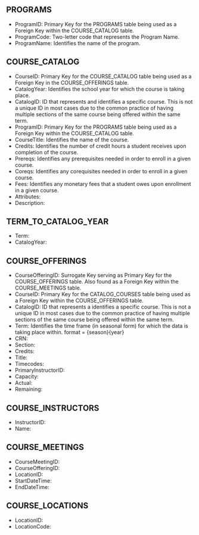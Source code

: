 ## PROGRAMS
- ProgramID: Primary Key for the PROGRAMS table being used as a Foreign Key within the COURSE_CATALOG table.
- ProgramCode: Two-letter code that represents the Program Name.
- ProgramName: Identifies the name of the program.

## COURSE_CATALOG
- CourseID: Primary Key for the COURSE_CATALOG table being used as a Foreign Key in the COURSE_OFFERINGS table.
- CatalogYear: Identifies the school year for which the course is taking place.
- CatalogID: ID that represents and identifies a specific course. This is not a unique ID in most cases due to the common practice of having multiple sections of the same course being offered within the same term.
- ProgramID: Primary Key for the PROGRAMS table being used as a Foreign Key within the COURSE_CATALOG table.
- CourseTitle: Identifies the name of the course.
- Credits: Identifies the number of credit hours a student receives upon completion of the course.
- Prereqs: Identifies any prerequisites needed in order to enroll in a given course.
- Coreqs: Identifies any corequisites needed in order to enroll in a given course.
- Fees: Identifies any monetary fees that a student owes upon enrollment in a given course.
- Attributes:
- Description:


## TERM_TO_CATALOG_YEAR
- Term:
- CatalogYear:


## COURSE_OFFERINGS
- CourseOfferingID: Surrogate Key serving as Primary Key for the COURSE_OFFERINGS table. Also found as a Foreign Key within the COURSE_MEETINGS table.
- CourseID: Primary Key for the CATALOG_COURSES table being used as a Foreign Key within the COURSE_OFFERINGS table.
- CatalogID: ID that represents a identifies a specific course. This is not a unique ID in most cases due to the common practice of having multiple sections of the same course being offered within the same term.
- Term: Identifies the time frame (in seasonal form) for which the data is taking place within. format = {season}{year} 
- CRN: 
- Section:
- Credits:
- Title:
- Timecodes:
- PrimaryInstructorID:
- Capacity:
- Actual:
- Remaining:

## COURSE_INSTRUCTORS
- InstructorID:
- Name:

## COURSE_MEETINGS
- CourseMeetingID:
- CourseOfferingID:
- LocationID:
- StartDateTime:
- EndDateTime:

## COURSE_LOCATIONS
- LocationID:
- LocationCode:
